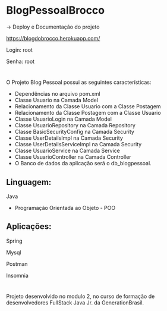 # BlogPessoalBrocco


-> Deploy e Documentação do projeto

https://blogdobrocco.herokuapp.com/

Login: root

Senha: root
#
O Projeto Blog Pessoal possui as seguintes características:

- Dependências no arquivo pom.xml
- Classe Usuario na Camada Model
- Relacionamento da Classe Usuario com a Classe Postagem
- Relacionamento da Classe Postagem com a Classe Usuario
- Classe UsuarioLogin na Camada Model
- Classe UsuarioRepository na Camada Repository
- Classe BasicSecurityConfig na Camada Security
- Classe UserDetailsImpl na Camada Security
- Classe UserDetailsServiceImpl na Camada Security
- Classe UsuarioService na Camada Service
- Classe UsuarioController na Camada Controller
- O Banco de dados da aplicação será o db_blogpessoal.
       
## Linguagem:

 Java
- Programação Orientada ao Objeto - POO



## Aplicações:

Spring 

Mysql 

Postman 

Insomnia

#

Projeto desenvolvido no modulo 2, no curso de formação de desenvolvedores FullStack Java Jr. da GenerationBrasil.
